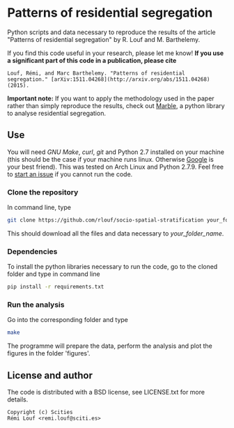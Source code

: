 # Patterns of residential segregation

Python scripts and data necessary to reproduce the results of the article
"Patterns of residential segregation" by R. Louf and M. Barthelemy.

If you find this code useful in your research, please let me
know! **If you use a significant part of this code in a publication, please cite**

```
Louf, Rémi, and Marc Barthelemy. "Patterns of residential segregation." [arXiv:1511.04268](http://arxiv.org/abs/1511.04268) (2015).
```

**Important note:** If you want to apply the methodology used in the paper rather
than simply reproduce the results, check out
[Marble](https://github.com/scities/marble), a python library to analyse
residential segregation.


## Use

You will need  *GNU Make*, *curl*, *git* and Python 2.7 installed on your machine (this should be
the case if your machine runs linux. Otherwise [Google](http://www.google.com)
is your best friend). This was tested on Arch Linux and Python 2.7.9. Feel free
to [start an issue](https://github.com/rlouf/socio-spatial-stratification/issues/new) if you cannot run the code.

### Clone the repository

In command line, type

```bash
git clone https://github.com/rlouf/socio-spatial-stratification your_folder_name
```

This should download all the files and data necessary to *your_folder_name*.

### Dependencies


To install the python libraries necessary to run the code, go to the cloned folder and type in command line

```bash
pip install -r requirements.txt
```

### Run the analysis

Go into the corresponding folder and type 

```bash
make
```
The programme will prepare the data, perform the analysis and plot the figures in the folder 'figures'.

## License and author

The code is distributed with a BSD license, see LICENSE.txt for more details.

```
Copyright (c) Scities
Rémi Louf <remi.louf@sciti.es>
```
